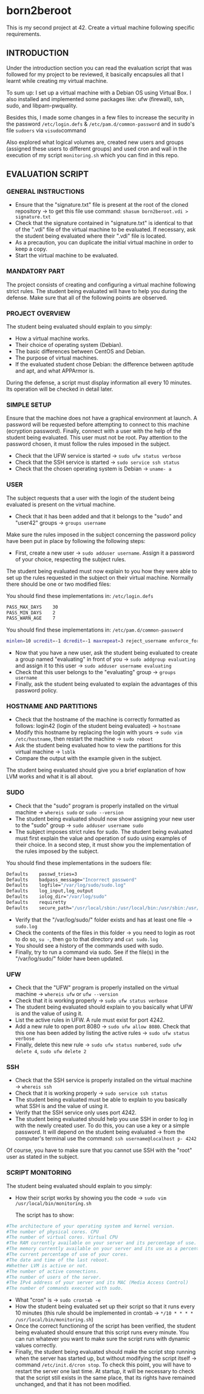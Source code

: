 # **born2beroot**

This is my second project at 42. Create a virtual machine following specific requirements.

## **INTRODUCTION**

Under the introduction section you can read the evaluation script that was followed for my project to be reviewed, it basically encapsules all that I learnt while creating my virtual machine.

To sum up: I set up a virtual machine with a Debian OS using Virtual Box. I also installed and implemented some packages like: ufw (firewall), ssh, sudo, and libpam-pwquality.

Besides this, I made some changes in a few files to increase the security in the password `/etc/login.defs` & `/etc/pam.d/common-password` and in sudo's file `sudoers` via `visudo`command

Also explored what logical volumes are, created new users and groups (assigned these users to different groups) and used cron and wall in the execution of my script `monitoring.sh` which you can find in this repo.

## **EVALUATION SCRIPT**

### GENERAL INSTRUCTIONS

- Ensure that the "signature.txt" file is present at the root of the cloned repository → to get this file use command: `shasum born2beroot.vdi > signature.txt`
- Check that the signature contained in "signature.txt" is identical to that of the ".vdi" file of the virtual machine to be evaluated. If necessary, ask the student being evaluated where their ".vdi" file is located.
- As a precaution, you can duplicate the initial virtual machine in order to keep a copy.
- Start the virtual machine to be evaluated.

### MANDATORY PART

The project consists of creating and configuring a virtual machine following strict rules. The student being evaluated will have to help you during the defense. Make sure that all of the following points are observed.

### PROJECT OVERVIEW

The student being evaluated should explain to you simply:

- How a virtual machine works.
- Their choice of operating system (Debian).
- The basic differences between CentOS and Debian.
- The purpose of virtual machines.
- If the evaluated student chose Debian: the difference between aptitude and apt, and what APPArmor is.

During the defense, a script must display information all every 10 minutes. Its operation will be checked in detail later.

### SIMPLE SETUP

Ensure that the machine does not have a graphical environment at launch. A password will be requested before attempting to connect to this machine (ecryption password). Finally, connect with a user with the help of the student being evaluated. This user must not be root. Pay attention to the password chosen, it must follow the rules imposed in the subject.

- Check that the UFW service is started → `sudo ufw status verbose`
- Check that the SSH service is started → `sudo service ssh status`
- Check that the chosen operating system is Debian → `uname- a`

### USER

The subject requests that a user with the login of the student being evaluated is present on the virtual machine.

- Check that it has been added and that it belongs to the "sudo" and "user42" groups → `groups username`

Make sure the rules imposed in the subject concerning the password policy have been put in place by following the following steps:

- First, create a new user → `sudo adduser username`. Assign it a password of your choice, respecting the subject rules.

The student being evaluated must now explain to you how they were able to set up the rules requested in the subject on their virtual machine. Normally there should be one or two modified files:

You should find these implementations in: `/etc/login.defs`

```bash
PASS_MAX_DAYS    30
PASS_MIN_DAYS    2
PASS_WARN_AGE    7
```

You should find these implementations in: `/etc/pam.d/common-password`

```bash
minlen=10 ucredit=-1 dcredit=-1 maxrepeat=3 reject_username enforce_for_root difok=7
```

- Now that you have a new user, ask the student being evaluated to create a group named "evaluating" in front of you → `sudo addgroup evaluating` and assign it to this user → `sudo adduser username evaluating`
- Check that this user belongs to the "evaluating" group → `groups username`
- Finally, ask the student being evaluated to explain the advantages of this password policy.

### HOSTNAME AND PARTITIONS

- Check that the hostname of the machine is correctly formatted as follows: login42 (login of the student being evaluated) → `hostname`
- Modify this hostname by replacing the login with yours → `sudo vim /etc/hostname`, then restart the machine → `sudo reboot`
- Ask the student being evaluated how to view the partitions for this virtual machine → `lsblk`
- Compare the output with the example given in the subject.

The student being evaluated should give you a brief explanation of how LVM works and what it is all about.

### SUDO

- Check that the "sudo" program is properly installed on the virtual machine → `whereis sudo` or `sudo --version`
- The student being evaluated should now show assigning your new user to the "sudo" group → `sudo adduser username sudo`
- The subject imposes strict rules for sudo. The student being evaluated must first explain the value and operation of sudo using examples of their choice. In a second step, it must show you the implementation of the rules imposed by the subject.

You should find these implementations in the sudoers file:

```bash
Defaults    passwd_tries=3
Defaults    badpass_message="Incorrect password"
Defaults    logfile="/var/log/sudo/sudo.log"
Defaults    log_input,log_output
Defaults    iolog_dir="/var/log/sudo"
Defaults    requiretty
Defaults    secure_path="/usr/local/sbin:/usr/local/bin:/usr/sbin:/usr/bin:/sbin:/bin:/snap/bin"
```

- Verify that the "/var/log/sudo/" folder exists and has at least one file → `sudo.log`
- Check the contents of the files in this folder → you need to login as root to do so, `su -`, then go to that directory and `cat sudo.log`
- You should see a history of the commands used with sudo.
- Finally, try to run a command via sudo. See if the file(s) in the "/var/log/sudo/" folder have been updated.

### UFW

- Check that the "UFW" program is properly installed on the virtual machine → `whereis ufw` or `ufw --version`
- Check that it is working properly → `sudo ufw status verbose`
- The student being evaluated should explain to you basically what UFW is and the value of using it.
- List the active rules in UFW. A rule must exist for port 4242.
- Add a new rule to open port 8080 → `sudo ufw allow 8080`. Check that this one has been added by listing the active rules → `sudo ufw status verbose`
- Finally, delete this new rule → `sudo ufw status numbered`, `sudo ufw delete 4`, `sudo ufw delete 2`

### SSH

- Check that the SSH service is properly installed on the virtual machine → `whereis ssh`
- Check that it is working properly → `sudo service ssh status`
- The student being evaluated must be able to explain to you basically what SSH is and the value of using it.
- Verify that the SSH service only uses port 4242.
- The student being evaluated should help you use SSH in order to log in with the newly created user. To do this, you can use a key or a simple password. It will depend on the student being evaluated → from the computer's terminal use the command: `ssh username@localhost p- 4242`

Of course, you have to make sure that you cannot use SSH with the "root" user as stated in the subject.

### SCRIPT MONITORING

The student being evaluated should explain to you simply:

- How their script works by showing you the code → `sudo vim /usr/local/bin/monitoring.sh`
    
    The script has to show:
    

```bash
#The architecture of your operating system and kernel version.
#The number of physical cores. CPU
#The number of virtual cores. Virtual CPU
#The RAM currently available on your server and its percentage of use.
#The memory currently available on your server and its use as a percentage.
#The current percentage of use of your cores.
#The date and time of the last reboot.
#Whether LVM is active or not.
#The number of active connections.
#The number of users of the server.
#The IPv4 address of your server and its MAC (Media Access Control)
#The number of commands executed with sudo.
```

- What "cron" is → `sudo crontab -e`
- How the student being evaluated set up their script so that it runs every 10 minutes (this rule should be implemented in crontab → `*/10 * * * * /usr/local/bin/monitoring.sh`)
- Once the correct functioning of the script has been verified, the student being evaluated should ensure that this script runs every minute. You can run whatever you want to make sure the script runs with dynamic values correctly.
- Finally, the student being evaluated should make the script stop running when the server has started up, but without modifying the script itself → command `/etc/init.d/cron stop`. To check this point, you will have to restart the server one last time. At startup, it will be necessary to check that the script still exists in the same place, that its rights have remained unchanged, and that it has not been modified.
